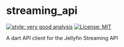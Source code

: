 # streaming_api

[![style: very good analysis][very_good_analysis_badge]][very_good_analysis_link]
[![License: MIT][license_badge]][license_link]

A dart API client for the Jellyfin Streaming API

[license_badge]: https://img.shields.io/badge/license-MIT-blue.svg
[license_link]: https://opensource.org/licenses/MIT
[very_good_analysis_badge]: https://img.shields.io/badge/style-very_good_analysis-B22C89.svg
[very_good_analysis_link]: https://pub.dev/packages/very_good_analysis
